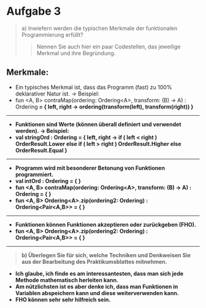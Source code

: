 # Aufgabe 3
> a) Inwiefern werden die typischen Merkmale der funktionalen Programmierung erfüllt? 
>> Nennen Sie auch hier ein paar Codestellen, das jeweilige Merkmal und ihre Begründung.

Merkmale:
---
- Ein typisches Merkmal ist, dass das Programm (fast) zu 100% deklarativer Natur ist. → Beispiel: 
- fun <A, B> contraMap(ordering: Ordering<A\>, transform: (B) -> A) : Ordering<B> =
  { left, right -> ordering(transform(left), transform(right)) }
---
- Funktionen sind Werte (können überall definiert und verwendet werden). → Beispiel:
- val stringOrd : Ordering <String> = {
  left, right ->
  if ( left < right ) OrderResult.Lower
  else if ( left > right ) OrderResult.Higher
  else OrderResult.Equal
  }
---
- Programm wird mit besonderer Betonung von Funktionen programmiert.
- val intOrd : Ordering <Int> = { }
- fun <A, B> contraMap(ordering: Ordering<A\>, transform: (B) -> A) : Ordering<B> = { }
- fun <A, B> Ordering<A\>.zip(ordering2: Ordering<B>) : Ordering<Pair<A,B>> = { }
---
- Funktionen können Funktionen akzeptieren oder zurückgeben (FHO).
- fun <A, B> Ordering<A\>.zip(ordering2: Ordering<B>) : Ordering<Pair<A,B>> = { }
---
> b) Überlegen Sie für sich, welche Techniken und Denkweisen Sie aus der Bearbeitung des Praktikumsblattes mitnehmen.
- Ich glaube, ich finde es am interessantesten, dass man sich jede Methode mathematisch herleiten kann.
- Am nützlichsten ist es aber denke ich, dass man Funktionen in Variablen abspeichern kann und diese weiterverwenden kann.
- FHO können sehr sehr hilfreich sein. 
